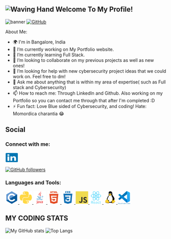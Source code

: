 ## <img src="https://raw.githubusercontent.com/Tarikul-Islam-Anik/Animated-Fluent-Emojis/master/Emojis/Hand%20gestures/Waving%20Hand.png" alt="Waving Hand" width="25" height="25"> Welcome To My Profile!

![banner](https://github.com/user-attachments/assets/f98781e6-ce7a-4768-92da-b211c9e76b70)
[![GitHub](https://badgen.net/badge/icon/github?icon=github&label)](https://github.com/JJ-hacks/)

About Me:
- 🌍 I'm in Bangalore, India
- 🔭 I’m currently working on My Portfolio website.
- 🌱 I’m currently learning Full Stack.
- 🤝 I’m looking to collaborate on my previous projects as well as new ones!
- 🤔 I’m looking for help with new cybersecurity project ideas that we could work on. Feel free to dm!
- 💬 Ask me about anything that is within my area of expertise( such as Full stack and Cybersecurity)
- 📫 How to reach me: Through LinkedIn and Github. Also working on my Portfolio so you can contact me through that after I'm completed :D
- ⚡ Fun fact: Love Blue sided of Cybersecurity, and coding! Hate: Momordica charantia 😂

## Social
### <h3 align="left">Connect with me:</h3>
<p align="left">
<a href="https://www.linkedin.com/in/joed-j-0776b4278/" target="blank"><img align="center"src="https://github.com/devicons/devicon/blob/master/icons/linkedin/linkedin-original.svg" alt="" height="30" width="40"></a>
  
[![GitHub followers](https://img.shields.io/github/followers/Naereen.svg?style=social&label=Follow&maxAge=2592000)](https://github.com/JJ-hacks?tab=followers)
</p>

<h3 align="left">Languages and Tools:</h3>
<p align="left"> 
<!--C programming-->
<a href="https://www.cprogramming.com/" target="_blank"> <img src="https://github.com/devicons/devicon/blob/master/icons/c/c-original.svg" alt="c" width="40" height="40"/> </a> 
<!--python icon-->
<a href="https://www.python.org" target="_blank"> <img src="https://github.com/devicons/devicon/blob/master/icons/python/python-plain.svg" alt="python" width="40" height="40"/> </a> 
<!--Java icon-->
<a href="https://www.w3schools.com/java/default.asp" target="_blank"> <img src="https://github.com/devicons/devicon/blob/master/icons/java/java-original-wordmark.svg" alt="python" width="40" height="40"/> </a>
<!--HTML icon-->
<a href="https://www.w3.org/html/" target="_blank"> <img src="https://github.com/devicons/devicon/blob/master/icons/html5/html5-plain-wordmark.svg" alt="html5" width="40" height="40"/> </a> 
<!--CSS icon-->
<a href="https://www.w3schools.com/css/" target="_blank"> <img src="https://github.com/devicons/devicon/blob/master/icons/css3/css3-plain-wordmark.svg" alt="css3" width="40" height="40"/> </a> 
<!--JS icon-->
<a href="https://www.w3schools.com/js/" target="_blank"> <img src="https://github.com/devicons/devicon/blob/master/icons/javascript/javascript-original.svg" alt="css3" width="40" height="40"/> </a>
<!--ReactJS icon-->
<a href="https://www.w3schools.com/react/" target="_blank"> <img src="https://github.com/devicons/devicon/blob/master/icons/react/react-original-wordmark.svg" alt="python" width="40" height="40"/> </a>
<!--Linux OS-->
<a href="https://www.linux.org/" target="_blank"> <img src="https://github.com/devicons/devicon/blob/master/icons/linux/linux-original.svg" alt="linux" width="40" height="40"/> </a> 
<!--VS Code icon-->
<a href="https://code.visualstudio.com/" target="_blank"> <img src="https://github.com/devicons/devicon/blob/master/icons/vscode/vscode-original-wordmark.svg" alt="linux" width="40" height="40"/> </a> 

  ## MY CODING STATS
![My GitHub stats](https://github-readme-stats.vercel.app/api?username=JJ-hacks&show_icons=true&theme=blue-green&hide_rank=true)
![Top Langs](https://github-readme-stats.vercel.app/api/top-langs/?username=JJ-hacks&layout=donut&langs_count=8&theme=neon)
<!-- I'm still working on the gist, this is just a copypasta code for syntax usage, check the guides on how to use gist, ect!
[![Gist Card](https://github-readme-stats.vercel.app/api/gist?id=bbfce31e0217a3689c8d961a356cb10d)](https://gist.github.com/Yizack/bbfce31e0217a3689c8d961a356cb10d/)-->
